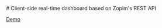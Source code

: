# Client-side real-time dashboard based on Zopim's REST API

[Demo](https://rawgit.com/brechtv/zopim_real_time/master/index.html)